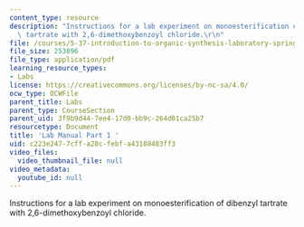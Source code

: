 ```yaml
---
content_type: resource
description: "Instructions for a lab experiment on monoesterification of dibenzyl\
  \ tartrate with 2,6-dimethoxybenzoyl chloride.\r\n"
file: /courses/5-37-introduction-to-organic-synthesis-laboratory-spring-2009/c223e2477cffa28cfebfa43108483ff3_MIT5_37s09_lab01_part1.pdf
file_size: 253896
file_type: application/pdf
learning_resource_types:
- Labs
license: https://creativecommons.org/licenses/by-nc-sa/4.0/
ocw_type: OCWFile
parent_title: Labs
parent_type: CourseSection
parent_uid: 3f9b9d44-7ee4-17d0-bb9c-264d01ca25b7
resourcetype: Document
title: 'Lab Manual Part 1 '
uid: c223e247-7cff-a28c-febf-a43108483ff3
video_files:
  video_thumbnail_file: null
video_metadata:
  youtube_id: null
---
```

Instructions for a lab experiment on monoesterification of dibenzyl tartrate with 2,6-dimethoxybenzoyl chloride.
